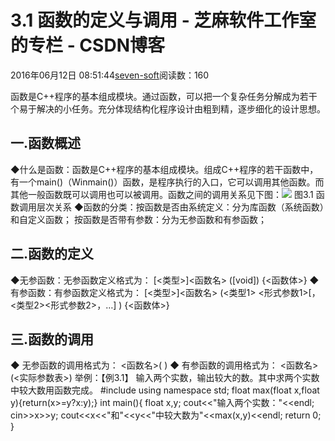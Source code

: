 
# 3.1 函数的定义与调用 -  芝麻软件工作室的专栏 - CSDN博客


2016年06月12日 08:51:44[seven-soft](https://me.csdn.net/softn)阅读数：160


函数是C++程序的基本组成模块。通过函数，可以把一个复杂任务分解成为若干个易于解决的小任务。充分体现结构化程序设计由粗到精，逐步细化的设计思想。
## 一.函数概述
◆什么是函数：函数是C++程序的基本组成模块。组成C++程序的若干函数中，有一个main()（Winmain()）函数，是程序执行的入口，它可以调用其他函数。而其他一般函数既可以调用也可以被调用。函数之间的调用关系见下图：![](http://www.weixueyuan.net/uploads/allimg/121226/1-12122609203R32.gif)
图3.1 函数调用层次关系
◆函数的分类：按函数是否由系统定义：分为库函数（系统函数）和自定义函数；
按函数是否带有参数：分为无参函数和有参函数；
## 二.函数的定义
◆无参函数：无参函数定义格式为：
[<类型>]<函数名>
 ([void])
{<函数体>}
◆有参函数：有参函数定义格式为：
[<类型>]<函数名>
 (<类型1> <形式参数1>[，<类型2><形式参数2>，…] )
{<函数体>}
## 三.函数的调用
◆ 无参函数的调用格式为：
<函数名>(
 )
◆ 有参函数的调用格式为：
<函数名>(<实际参数表>)
举例：【例3.1】 输入两个实数，输出较大的数。其中求两个实数中较大数用函数完成。
\#include<iostream>
using namespace std;
float max(float x,float y){return(x>=y?x:y);}
int main(){
float x,y;
cout<<"输入两个实数："<<endl;
cin>>x>>y;
cout<<x<<"和"<<y<<"中较大数为"<<max(x,y)<<endl;
return 0;
}

